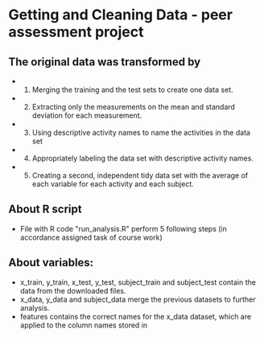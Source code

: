 # **Getting and Cleaning Data - peer assessment project**
## The original data was transformed by
- 1. Merging the training and the test sets to create one data set.
- 2. Extracting only the measurements on the mean and standard deviation for each  measurement.
- 3. Using descriptive activity names to name the activities in the data set
- 4. Appropriately labeling the data set with descriptive activity names.
- 5. Creating a second, independent tidy data set with the average of each variable for each activity and each subject.

## About R script
- File with R code "run_analysis.R" perform 5 following steps (in accordance assigned task of course work)

## About variables:
- x_train, y_train, x_test, y_test, subject_train and subject_test contain the data from the downloaded files.
- x_data, y_data and subject_data merge the previous datasets to further analysis.
- features contains the correct names for the x_data dataset, which are applied to the column names stored in